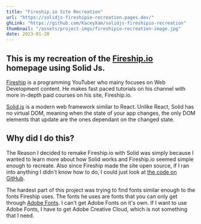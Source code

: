 ```yaml
---
title: "Fireship.io Site Recreation"
url: "https://solidjs-fireshipio-recreation.pages.dev/"
ghLink: "https://github.com/KaceyXam/solidjs-fireshipio-recreation"
thumbnail: "/assets/project-imgs/fireshipio-recreation-image.jpg"
date: 2023-01-20
---
```


## This is my recreation of the [Fireship.io](https://fireship.io) homepage using Solid Js.

[Fireship](https://www.youtube.com/@Fireship) is a programming YouTuber who mainy focuses on Web Development content. He makes fast paced tutorials on his channel with more in-depth paid courses on his site, Fireship.io.

[Solid.js](https://www.solidjs.com/) is a modern web framework similar to React. Unlike React, Solid has no virtual DOM, meaning when the state of your app changes, the only DOM elements that update are the ones dependant on the changed state.

## Why did I do this?

The Reason I decided to remake Fireship.io with Solid was simply because I wanted to learn more about how Solid works and Fireship.io seemed simple enough to recreate. Also since Fireship made the site open source, if I ran into anything I didn't know how to do, I could just look at [the code on GitHub](https://github.com/fireship-io/fireship.io).

The hardest part of this project was trying to find fonts similar enough to the fonts Fireship uses. The fonts he uses are fonts that you can only get through [Adobe Fonts](https://fonts.adobe.com/). I can't get Adobe Fonts on it's own. If I want to use Adobe Fonts, I have to get Adobe Creative Cloud, which is not something that I need.

